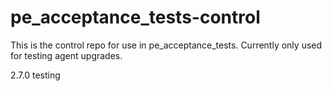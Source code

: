 # pe_acceptance_tests-control

This is the control repo for use in pe_acceptance_tests. Currently only used for testing agent upgrades.

2.7.0 testing




